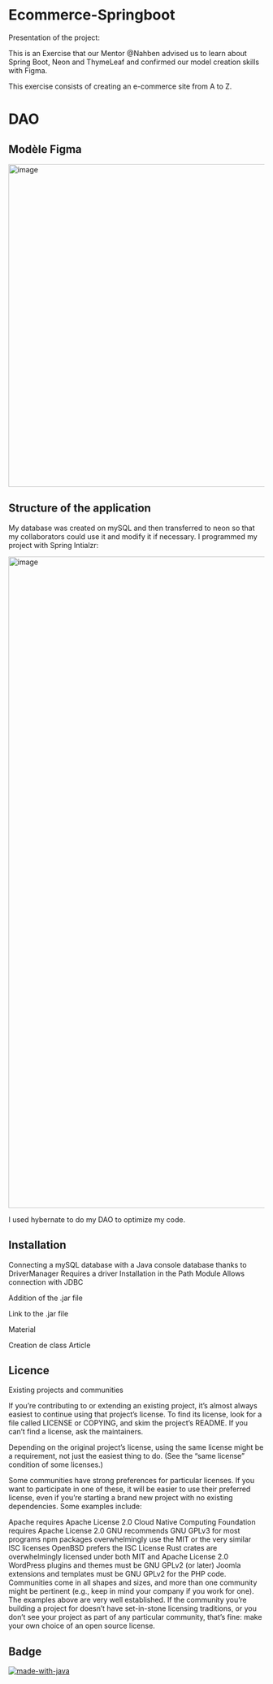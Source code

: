 # Ecommerce-Springboot

Presentation of the project:

This is an Exercise that our Mentor @Nahben advised us to learn about Spring Boot, Neon and ThymeLeaf and confirmed our model creation skills with Figma. 

This exercise consists of creating an e-commerce site from A to Z.

# DAO

## Modèle Figma 

<img width="635" alt="image" src="https://github.com/YassineElazzati/Ecommerce-Springboot/assets/131854031/3eb27c36-ceeb-44e9-8ed1-b3dbb569d7bf">


## Structure of the application

My database was created on mySQL and then transferred to neon so that my collaborators could use it and modify it if necessary.
I programmed my project with Spring Intialzr:

<img width="1282" alt="image" src="https://github.com/YassineElazzati/Ecommerce-Springboot/assets/131854031/6f99116e-9ec9-4032-921e-eb595f37ff5c">

I used hybernate to do my DAO to optimize my code.

## Installation

Connecting a mySQL database with a Java console database thanks to DriverManager Requires a driver Installation in the Path Module Allows connection with JDBC

Addition of the .jar file

Link to the .jar file

Material

Creation de class Article

## Licence

Existing projects and communities

If you’re contributing to or extending an existing project, it’s almost always easiest to continue using that project’s license. To find its license, look for a file called LICENSE or COPYING, and skim the project’s README. If you can’t find a license, ask the maintainers.

Depending on the original project’s license, using the same license might be a requirement, not just the easiest thing to do. (See the “same license” condition of some licenses.)

Some communities have strong preferences for particular licenses. If you want to participate in one of these, it will be easier to use their preferred license, even if you’re starting a brand new project with no existing dependencies. Some examples include:

Apache requires Apache License 2.0
Cloud Native Computing Foundation requires Apache License 2.0
GNU recommends GNU GPLv3 for most programs
npm packages overwhelmingly use the MIT or the very similar ISC licenses
OpenBSD prefers the ISC License
Rust crates are overwhelmingly licensed under both MIT and Apache License 2.0
WordPress plugins and themes must be GNU GPLv2 (or later)
Joomla extensions and templates must be GNU GPLv2 for the PHP code.
Communities come in all shapes and sizes, and more than one community might be pertinent (e.g., keep in mind your company if you work for one). The examples above are very well established. If the community you’re building a project for doesn’t have set-in-stone licensing traditions, or you don’t see your project as part of any particular community, that’s fine: make your own choice of an open source license.

## Badge
[![made-with-java](https://img.shields.io/badge/Made%20with-Java-1f425f.svg)](https://www.python.org/)

